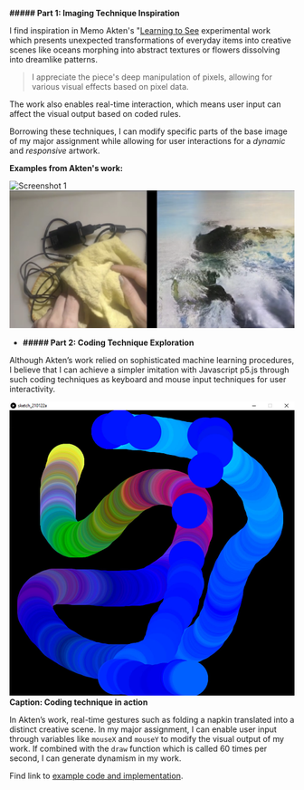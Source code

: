 
**##### Part 1: Imaging Technique Inspiration**

I find inspiration in Memo Akten's "[Learning to See](https:https://vimeo.com/260612034) experimental work which presents unexpected transformations of everyday items into creative scenes like oceans morphing into abstract textures or flowers dissolving into dreamlike patterns. 

> I appreciate the piece's deep manipulation of pixels, allowing for various visual effects based on pixel data. 

The work also enables real-time interaction, which means user input can affect the visual output based on coded rules.

Borrowing these techniques, I can modify specific parts of the base image of my major assignment while allowing for user interactions for a *dynamic* and *responsive* artwork.

**Examples from Akten's work:**

![Screenshot 1](readmeImages/Screenshot%201.png)
![Screenshot 2](readmeImages/Screenshot%202.png)


- **##### Part 2: Coding Technique Exploration**

Although Akten’s work relied on sophisticated machine learning procedures, I believe that I can achieve a simpler imitation with Javascript p5.js through such coding techniques as keyboard and mouse input techniques for user interactivity. 

![Coding technique in action](readmeImages/mouseX%20&%20mouseY%20tracking.jpg)
**Caption: Coding technique in action**

In Akten’s work, real-time gestures such as folding a napkin translated into a distinct creative scene. In my major assignment, I can enable user input through variables like `mouseX` and `mouseY` to modify the visual output of my work. If combined with the `draw` function which is called 60 times per second, I can generate dynamism in my work.

Find link to [example code and implementation](https://editor.p5js.org/KevinWorkman/sketches/yoCVXKFre). 
